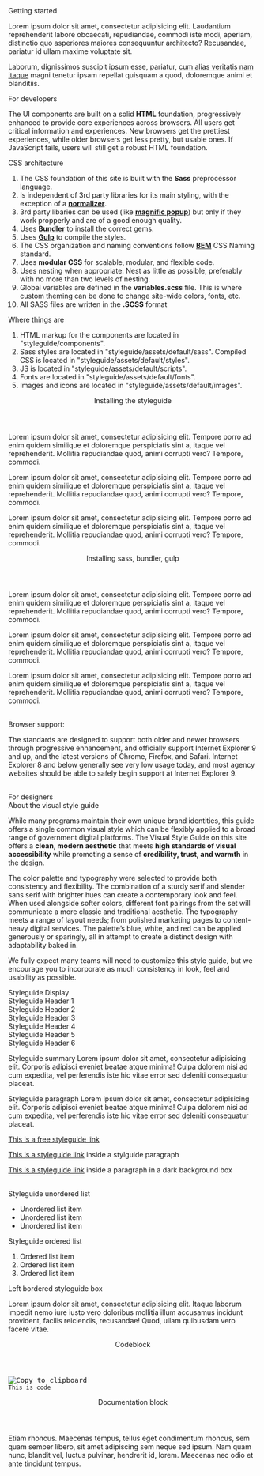 <div class="title-1">Getting started</div>

<p class="summary">Lorem ipsum dolor sit amet, consectetur adipisicing elit. Laudantium reprehenderit labore obcaecati, repudiandae, commodi iste modi, aperiam, distinctio quo asperiores maiores consequuntur architecto? Recusandae, pariatur id ullam maxime voluptate sit.</p>
<p class="paragraph">Laborum, dignissimos suscipit ipsum esse, pariatur, <a href="#" class="link">cum alias veritatis nam itaque</a> magni tenetur ipsam repellat quisquam a quod, doloremque animi et blanditiis.</p>

<div class="title-3 styleguide__text--blue">For developers</div>
<p class="paragraph">The UI components are built on a solid <strong>HTML</strong> foundation, progressively enhanced to provide core experiences across browsers. All users get critical information and experiences. New browsers get the prettiest experiences, while older browsers get less pretty, but usable ones. If JavaScript fails, users will still get a robust HTML foundation.</p>

<div class="title-4">CSS architecture</div>
<ol class="list">
    <li>The CSS foundation of this site is built with the <strong>Sass</strong> preprocessor language.</li>
    <li>Is independent of 3rd party libraries for its main styling, with the exception of a <a href="github.com/necolas/normalize.css" target="_blank"><strong>normalizer</strong></a>.</li>
    <li>3rd party libaries can be used (like <a href="http://dimsemenov.com/plugins/magnific-popup/" target="_blank"><strong>magnific popup</strong></a>) but only if they work propperly and are of a good enough quality.</li>
    <li>Uses <a href="http://bundler.io/" target="_blank"><strong>Bundler</strong></a> to install the correct gems.</li>
    <li>Uses <a href="http://gulpjs.com/" terget="_blank"><strong>Gulp</strong></a> to compile the styles.</li>
    <li>The CSS organization and naming conventions follow <a href="http://getbem.com/naming/" target="_blank"><strong>BEM</strong></a> CSS Naming standard.</li>
    <li>Uses <strong>modular CSS</strong> for scalable, modular, and flexible code.</li>
    <li>Uses nesting when appropriate. Nest as little as possible, preferably with no more than two levels of nesting.</li>
    <li>Global variables are defined in the <strong>variables.scss</strong> file. This is where custom theming can be done to change site-wide colors, fonts, etc.</li>
    <li>All SASS files are written in the <strong>.SCSS</strong> format</li>
</ol>

<div class="title-4">Where things are</div>
<ol class="list">
    <li>HTML markup for the components are located in <span class="code code--simple">"styleguide/components"</span>.</li>
    <li>Sass styles are located in <span class="code code--simple">"styleguide/assets/default/sass"</span>. Compiled CSS is located in <span class="code code--simple">"styleguide/assets/default/styles"</span>.</li>
    <li>JS is located in <span class="code code--simple">"styleguide/assets/default/scripts"</span>.</li>
    <li>Fonts are located in <span class="code code--simple">"styleguide/assets/default/fonts"</span>.</li>
    <li>Images and icons are located in <span class="code code--simple">"styleguide/assets/default/images"</span>.</li>
</ol>

<div class="accordion" data-component="Application/Components/StyleguideAccordion">
    <header class="accordion__header">
        Installing the styleguide
    </header>
    <div class="accordion__content accordion__content--alt">
        <p class="paragraph">Lorem ipsum dolor sit amet, consectetur adipisicing elit. Tempore porro ad enim quidem similique et doloremque perspiciatis sint a, itaque vel reprehenderit. Mollitia repudiandae quod, animi corrupti vero? Tempore, commodi.</p>
        <p class="paragraph">Lorem ipsum dolor sit amet, consectetur adipisicing elit. Tempore porro ad enim quidem similique et doloremque perspiciatis sint a, itaque vel reprehenderit. Mollitia repudiandae quod, animi corrupti vero? Tempore, commodi.</p>
        <p class="paragraph">Lorem ipsum dolor sit amet, consectetur adipisicing elit. Tempore porro ad enim quidem similique et doloremque perspiciatis sint a, itaque vel reprehenderit. Mollitia repudiandae quod, animi corrupti vero? Tempore, commodi.</p>
    </div>
</div>

<div class="accordion" data-component="Application/Components/StyleguideAccordion">
    <header class="accordion__header">
        Installing sass, bundler, gulp
    </header>
    <div class="accordion__content accordion__content--alt">
        <p class="paragraph">Lorem ipsum dolor sit amet, consectetur adipisicing elit. Tempore porro ad enim quidem similique et doloremque perspiciatis sint a, itaque vel reprehenderit. Mollitia repudiandae quod, animi corrupti vero? Tempore, commodi.</p>
        <p class="paragraph">Lorem ipsum dolor sit amet, consectetur adipisicing elit. Tempore porro ad enim quidem similique et doloremque perspiciatis sint a, itaque vel reprehenderit. Mollitia repudiandae quod, animi corrupti vero? Tempore, commodi.</p>
        <p class="paragraph">Lorem ipsum dolor sit amet, consectetur adipisicing elit. Tempore porro ad enim quidem similique et doloremque perspiciatis sint a, itaque vel reprehenderit. Mollitia repudiandae quod, animi corrupti vero? Tempore, commodi.</p>
    </div>
</div>
<br>

<div class="title-4">Browser support:</div>
<p class="paragraph">The standards are designed to support both older and newer browsers through progressive enhancement, and officially support Internet Explorer 9 and up, and the latest versions of Chrome, Firefox, and Safari. Internet Explorer 8 and below generally see very low usage today, and most agency websites should be able to safely begin support at Internet Explorer 9.</p>
<br>

<div class="title-3 styleguide__text--blue">For designers</div>
<div class="title-4">About the visual style guide</div>
<p class="paragraph">While many programs maintain their own unique brand identities, this guide offers a single common visual style which can be flexibly applied to a broad range of government digital platforms. The Visual Style Guide on this site offers a <strong>clean, modern aesthetic</strong> that meets <strong>high standards of visual accessibility</strong> while promoting a sense of <strong>credibility, trust, and warmth</strong> in the design.</p>
<p class="paragraph">The color palette and typography were selected to provide both consistency and flexibility. The combination of a sturdy serif and slender sans serif with brighter hues can create a contemporary look and feel. When used alongside softer colors, different font pairings from the set will communicate a more classic and traditional aesthetic. The typography meets a range of layout needs; from polished marketing pages to content-heavy digital services. The palette&rsquo;s blue, white, and red can be applied generously or sparingly, all in attempt to create a distinct design with adaptability baked in.</p>
<p class="paragraph">We fully expect many teams will need to customize this style guide, but we encourage you to incorporate as much consistency in look, feel and usability as possible.</p>

<section class="box box--preview">
    <div class="title-display">Styleguide Display</div>
    <div class="title-1">Styleguide Header 1</div>
    <div class="title-2">Styleguide Header 2</div>
    <div class="title-3">Styleguide Header 3</div>
    <div class="title-4">Styleguide Header 4</div>
    <div class="title-5">Styleguide Header 5</div>
    <div class="title-6">Styleguide Header 6</div>
    <p class="summary">Styleguide summary Lorem ipsum dolor sit amet, consectetur adipisicing elit. Corporis adipisci eveniet beatae atque minima! Culpa dolorem nisi ad cum expedita, vel perferendis iste hic vitae error sed deleniti consequatur placeat.</p>
    <p class="paragraph">Styleguide paragraph Lorem ipsum dolor sit amet, consectetur adipisicing elit. Corporis adipisci eveniet beatae atque minima! Culpa dolorem nisi ad cum expedita, vel perferendis iste hic vitae error sed deleniti consequatur placeat.</p>
    <a href="#" class="link">This is a free styleguide link</a>
    <p class="paragraph"><a href="#" class="link">This is a styleguide link</a> inside a stylguide paragraph</p>
    <div class="box box--padded styleguide__background--black">
        <p class="paragraph styleguide__text--white">
            <a href="#" class="link link--dark">This is a styleguide link</a>
            inside a paragraph in a dark background box
        </p>
    </div>
    <br>
    <div class="row">
        <div class="grid--v-large--styleguide__cols--6">
            <div class="title-6 title--bordered">Styleguide unordered list</div>
            <ul class="list">
                <li>Unordered list item</li>
                <li>Unordered list item</li>
                <li>Unordered list item</li>
            </ul>
        </div>
        <div class="grid--v-large--styleguide__cols--6">
            <div class="title-6 title--bordered">Styleguide ordered list</div>
            <ol class="list">
                <li>Ordered list item</li>
                <li>Ordered list item</li>
                <li>Ordered list item</li>
            </ol>
        </div>
    </div>
    <div class="box box--left-bordered">
        <div class="title-5">Left bordered styleguide box</div>
        <p class="paragraph">Lorem ipsum dolor sit amet, consectetur adipisicing elit. Itaque laborum impedit nemo iure iusto vero doloribus mollitia illum accusamus incidunt provident, facilis reiciendis, recusandae! Quod, ullam quibusdam vero facere vitae.</p>
    </div>


</section>
<div class="accordion" data-component="Application/Components/StyleguideAccordion">
    <header class="accordion__header">
        Codeblock
    </header>
    <div class="accordion__content">
        <pre class="code" data-component="Application/Components/Code"><div class="button button--copy tooltip" data-clipboard-target="#<?=$cur;?>"><img src="assets/default/images/svg/clippy.svg" alt="Copy to clipboard"></div><code>This is code</code></pre>
    </div>
</div>

<div class="accordion" data-component="Application/Components/StyleguideAccordion">
    <header class="accordion__header">
        Documentation block
    </header>
    <div class="accordion__content accordion__content--alt">
        Etiam rhoncus. Maecenas tempus, tellus eget condimentum rhoncus, sem quam semper libero, sit amet adipiscing sem neque sed ipsum. Nam quam nunc, blandit vel, luctus pulvinar, hendrerit id, lorem. Maecenas nec odio et ante tincidunt tempus.
    </div>
</div>

